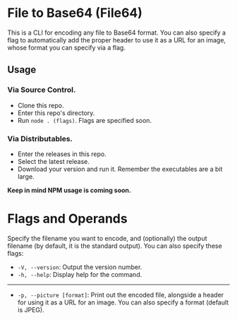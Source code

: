 # File to Base64 (File64)

This is a CLI for encoding any file to Base64 format. You can also specify a flag to automatically
add the proper header to use it as a URL for an image, whose format you can specify via a flag.

## Usage

### Via Source Control.
- Clone this repo.
- Enter this repo's directory.
- Run ```node . (flags)```. Flags are specified soon.

### Via Distributables.
- Enter the releases in this repo.
- Select the latest release.
- Download your version and run it. Remember the executables are a bit large.

**Keep in mind NPM usage is coming soon.**

# Flags and Operands
Specify the filename you want to encode, and (optionally) the output filename (by default, it is
the standard output). You can also specify these flags:

- ```-V, --version```: Output the version number.
- ```-h, --help```: Display help for the command.

---

- ```-p, --picture [format]```: Print out the encoded file, alongside a header for using it as a URL for
an image. You can also specify a format (default is JPEG).
